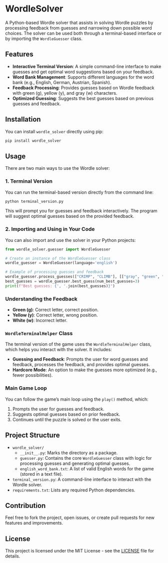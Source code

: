 # WordleSolver

A Python-based Wordle solver that assists in solving Wordle puzzles by processing feedback from guesses and narrowing down possible word choices. The solver can be used both through a terminal-based interface or by importing the `WordleGuesser` class.

## Features

- **Interactive Terminal Version**: A simple command-line interface to make guesses and get optimal word suggestions based on your feedback.
- **Word Bank Management**: Supports different languages for the word bank (e.g., English, German, Austrian, Spanish).
- **Feedback Processing**: Provides guesses based on Wordle feedback with green (g), yellow (y), and gray (w) characters.
- **Optimized Guessing**: Suggests the best guesses based on previous guesses and feedback.

## Installation

You can install `wordle_solver` directly using pip:

```bash
pip install wordle_solver
```

## Usage

There are two main ways to use the Wordle solver:

### 1. Terminal Version

You can run the terminal-based version directly from the command line:

```bash
python terminal_version.py
```

This will prompt you for guesses and feedback interactively. The program will suggest optimal guesses based on the provided feedback.

### 2. Importing and Using in Your Code

You can also import and use the solver in your Python projects:

```python
from wordle_solver.guesser import WordleGuesser

# Create an instance of the WordleGuesser class
wordle_guesser = WordleGuesser(language='english')

# Example of processing guesses and feedback
wordle_guesser.process_guesses(["CRIMP", "CLIMB"], [["gray", "green", "green", "gray", "yellow"], ["gray", "gray", "green", "gray", "gray"]])
best_guesses = wordle_guesser.best_guess(num_best_guesses=3)
print(f"Best guesses: {', '.join(best_guesses)}")
```

### Understanding the Feedback

- **Green (g)**: Correct letter, correct position.
- **Yellow (y)**: Correct letter, wrong position.
- **White (w)**: Incorrect letter.

### `WordleTerminalHelper` Class

The terminal version of the game uses the `WordleTerminalHelper` class, which helps you interact with the solver. It includes:

- **Guessing and Feedback**: Prompts the user for word guesses and feedback, processes the feedback, and provides optimal guesses.
- **Hardcore Mode**: An option to make the guesses more optimized (e.g., fewer possibilities).
  
### Main Game Loop

You can follow the game’s main loop using the `play()` method, which:

1. Prompts the user for guesses and feedback.
2. Suggests optimal guesses based on prior feedback.
3. Continues until the puzzle is solved or the user exits.

## Project Structure

- `wordle_solver/`
  - `__init__.py`: Marks the directory as a package.
  - `guesser.py`: Contains the core `WordleGuesser` class with logic for processing guesses and generating optimal guesses.
  - `english_word_bank.txt`: A list of valid English words for the game (stored in a text file).
- `terminal_version.py`: A command-line interface to interact with the Wordle solver.
- `requirements.txt`: Lists any required Python dependencies.

## Contribution

Feel free to fork the project, open issues, or create pull requests for new features and improvements.

## License

This project is licensed under the MIT License - see the [LICENSE](LICENSE) file for details.

